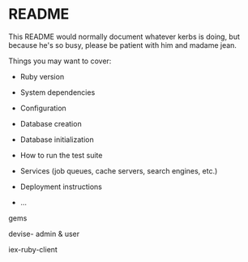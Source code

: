 # README

This README would normally document whatever kerbs is doing, but because he's so busy, please be patient with him and madame jean.

Things you may want to cover:

* Ruby version

* System dependencies

* Configuration

* Database creation

* Database initialization

* How to run the test suite

* Services (job queues, cache servers, search engines, etc.)

* Deployment instructions

* ...

gems

devise- admin & user

iex-ruby-client

